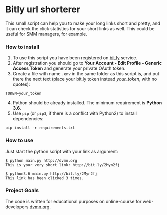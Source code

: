 # Bitly url shorterer

This small script can help you to make your long links short and pretty, and it can check the click statistics for your short links as well. This could be useful for SMM managers, for example.


### How to install
1. To use this script you have been registered on [bit.ly](http://bit.ly/) service. 
2. After registration you should go to **Your Account - Edit Profile - Generic Access Token** and generate your private OAuth token. 
3. Create a file with name `.env` in the same folder as this script is, and put there the next text (place your bit.ly token instead *your_token*, with no quotes):
```
TOKEN=your_token
```
4. Python should be already installed. The minimum requirement is **Python 3.6**.
5. Use `pip` (or `pip3`, if there is a conflict with Python2) to install dependencies:
```console
pip install -r requirements.txt
```

### How to use
Just start the python script with your link as argument:
```console
$ python main.py http://dvmn.org
This is your very short link: http://bit.ly/2Myn2fj
```

```console
$ python3.6 main.py http://bit.ly/2Myn2fj
This link has been clicked 3 times.
```

### Project Goals
The code is written for educational purposes on online-course for web-developers [dvmn.org](https://dvmn.org/).
